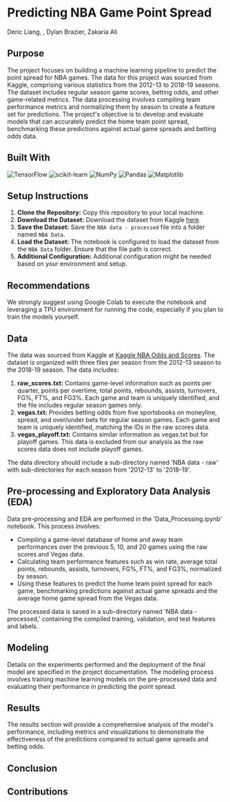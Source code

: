 # Predicting NBA Game Point Spread

Deric Liang, , Dylan Brazier, Zakaria Ali

## Purpose

The project focuses on building a machine learning pipeline to predict the point spread for NBA games. The data for this project was sourced from Kaggle, comprising various statistics from the 2012-13 to 2018-19 seasons. The dataset includes regular season game scores, betting odds, and other game-related metrics. The data processing involves compiling team performance metrics and normalizing them by season to create a feature set for predictions. The project's objective is to develop and evaluate models that can accurately predict the home team point spread, benchmarking these predictions against actual game spreads and betting odds data.

## Built With

![TensorFlow](https://img.shields.io/badge/TensorFlow-orange)
![scikit-learn](https://img.shields.io/badge/scikit--learn-yellow)
![NumPy](https://img.shields.io/badge/NumPy-blue)
![Pandas](https://img.shields.io/badge/Pandas-purple)
![Matplotlib](https://img.shields.io/badge/Matplotlib-lightgrey)

## Setup Instructions

1. **Clone the Repository:** Copy this repository to your local machine.
2. **Download the Dataset:** Download the dataset from Kaggle [here](https://www.kaggle.com/datasets/erichqiu/nba-odds-and-scores?resource=download).
3. **Save the Dataset:** Save the `NBA data - processed` file into a folder named `NBA Data`.
4. **Load the Dataset:** The notebook is configured to load the dataset from the `NBA Data` folder. Ensure that the file path is correct.
5. **Additional Configuration:** Additional configuration might be needed based on your environment and setup.

## Recommendations

We strongly suggest using Google Colab to execute the notebook and leveraging a TPU environment for running the code, especially if you plan to train the models yourself. 

## Data

The data was sourced from Kaggle at [Kaggle NBA Odds and Scores](https://www.kaggle.com/datasets/erichqiu/nba-odds-and-scores/data). The dataset is organized with three files per season from the 2012-13 season to the 2018-19 season. The data includes:

1. **raw_scores.txt:** Contains game-level information such as points per quarter, points per overtime, total points, rebounds, assists, turnovers, FG%, FT%, and FG3%. Each game and team is uniquely identified, and the file includes regular season games only.
2. **vegas.txt:** Provides betting odds from five sportsbooks on moneyline, spread, and over/under bets for regular season games. Each game and team is uniquely identified, matching the IDs in the raw scores data.
3. **vegas_playoff.txt:** Contains similar information as vegas.txt but for playoff games. This data is excluded from our analysis as the raw scores data does not include playoff games.

The data directory should include a sub-directory named 'NBA data - raw' with sub-directories for each season from '2012-13' to '2018-19'.

## Pre-processing and Exploratory Data Analysis (EDA)

Data pre-processing and EDA are performed in the 'Data_Processing.ipynb' notebook. This process involves:

- Compiling a game-level database of home and away team performances over the previous 5, 10, and 20 games using the raw scores and Vegas data.
- Calculating team performance features such as win rate, average total points, rebounds, assists, turnovers, FG%, FT%, and FG3%, normalized by season.
- Using these features to predict the home team point spread for each game, benchmarking predictions against actual game spreads and the average home game spread from the Vegas data.

The processed data is saved in a sub-directory named 'NBA data - processed,' containing the compiled training, validation, and test features and labels.

## Modeling

Details on the experiments performed and the deployment of the final model are specified in the project documentation. The modeling process involves training machine learning models on the pre-processed data and evaluating their performance in predicting the point spread.

## Results

The results section will provide a comprehensive analysis of the model's performance, including metrics and visualizations to demonstrate the effectiveness of the predictions compared to actual game spreads and betting odds.

## Conclusion 

## Contributions

